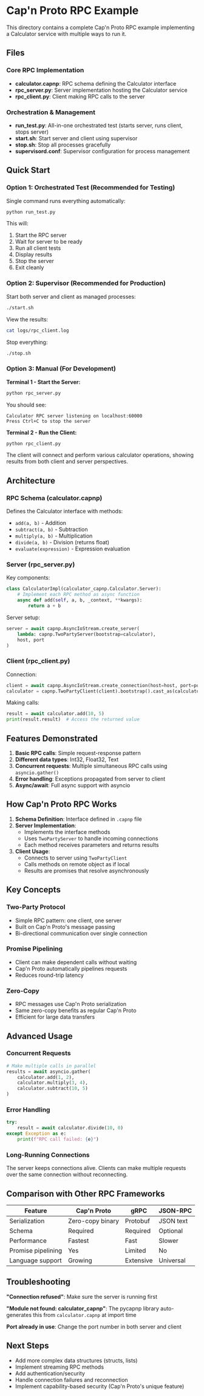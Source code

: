 # Cap'n Proto RPC Example

This directory contains a complete Cap'n Proto RPC example implementing a Calculator service with multiple ways to run it.

## Files

### Core RPC Implementation
- **calculator.capnp**: RPC schema defining the Calculator interface
- **rpc_server.py**: Server implementation hosting the Calculator service
- **rpc_client.py**: Client making RPC calls to the server

### Orchestration & Management
- **run_test.py**: All-in-one orchestrated test (starts server, runs client, stops server)
- **start.sh**: Start server and client using supervisor
- **stop.sh**: Stop all processes gracefully
- **supervisord.conf**: Supervisor configuration for process management

## Quick Start

### Option 1: Orchestrated Test (Recommended for Testing)

Single command runs everything automatically:

```bash
python run_test.py
```

This will:
1. Start the RPC server
2. Wait for server to be ready
3. Run all client tests
4. Display results
5. Stop the server
6. Exit cleanly

### Option 2: Supervisor (Recommended for Production)

Start both server and client as managed processes:

```bash
./start.sh
```

View the results:
```bash
cat logs/rpc_client.log
```

Stop everything:
```bash
./stop.sh
```

### Option 3: Manual (For Development)

**Terminal 1 - Start the Server:**

```bash
python rpc_server.py
```

You should see:
```
Calculator RPC server listening on localhost:60000
Press Ctrl+C to stop the server
```

**Terminal 2 - Run the Client:**

```bash
python rpc_client.py
```

The client will connect and perform various calculator operations, showing results from both client and server perspectives.

## Architecture

### RPC Schema (calculator.capnp)

Defines the Calculator interface with methods:
- `add(a, b)` - Addition
- `subtract(a, b)` - Subtraction
- `multiply(a, b)` - Multiplication
- `divide(a, b)` - Division (returns float)
- `evaluate(expression)` - Expression evaluation

### Server (rpc_server.py)

Key components:
```python
class CalculatorImpl(calculator_capnp.Calculator.Server):
    # Implement each RPC method as async function
    async def add(self, a, b, _context, **kwargs):
        return a + b
```

Server setup:
```python
server = await capnp.AsyncIoStream.create_server(
    lambda: capnp.TwoPartyServer(bootstrap=calculator),
    host, port
)
```

### Client (rpc_client.py)

Connection:
```python
client = await capnp.AsyncIoStream.create_connection(host=host, port=port)
calculator = capnp.TwoPartyClient(client).bootstrap().cast_as(calculator_capnp.Calculator)
```

Making calls:
```python
result = await calculator.add(10, 5)
print(result.result)  # Access the returned value
```

## Features Demonstrated

1. **Basic RPC calls**: Simple request-response pattern
2. **Different data types**: Int32, Float32, Text
3. **Concurrent requests**: Multiple simultaneous RPC calls using `asyncio.gather()`
4. **Error handling**: Exceptions propagated from server to client
5. **Async/await**: Full async support with asyncio

## How Cap'n Proto RPC Works

1. **Schema Definition**: Interface defined in `.capnp` file
2. **Server Implementation**:
   - Implements the interface methods
   - Uses `TwoPartyServer` to handle incoming connections
   - Each method receives parameters and returns results
3. **Client Usage**:
   - Connects to server using `TwoPartyClient`
   - Calls methods on remote object as if local
   - Results are promises that resolve asynchronously

## Key Concepts

### Two-Party Protocol
- Simple RPC pattern: one client, one server
- Built on Cap'n Proto's message passing
- Bi-directional communication over single connection

### Promise Pipelining
- Client can make dependent calls without waiting
- Cap'n Proto automatically pipelines requests
- Reduces round-trip latency

### Zero-Copy
- RPC messages use Cap'n Proto serialization
- Same zero-copy benefits as regular Cap'n Proto
- Efficient for large data transfers

## Advanced Usage

### Concurrent Requests

```python
# Make multiple calls in parallel
results = await asyncio.gather(
    calculator.add(1, 2),
    calculator.multiply(3, 4),
    calculator.subtract(10, 5)
)
```

### Error Handling

```python
try:
    result = await calculator.divide(10, 0)
except Exception as e:
    print(f"RPC call failed: {e}")
```

### Long-Running Connections

The server keeps connections alive. Clients can make multiple requests over the same connection without reconnecting.

## Comparison with Other RPC Frameworks

| Feature | Cap'n Proto | gRPC | JSON-RPC |
|---------|-------------|------|----------|
| Serialization | Zero-copy binary | Protobuf | JSON text |
| Schema | Required | Required | Optional |
| Performance | Fastest | Fast | Slower |
| Promise pipelining | Yes | Limited | No |
| Language support | Growing | Extensive | Universal |

## Troubleshooting

**"Connection refused"**: Make sure the server is running first

**"Module not found: calculator_capnp"**: The pycapnp library auto-generates this from `calculator.capnp` at import time

**Port already in use**: Change the port number in both server and client

## Next Steps

- Add more complex data structures (structs, lists)
- Implement streaming RPC methods
- Add authentication/security
- Handle connection failures and reconnection
- Implement capability-based security (Cap'n Proto's unique feature)
